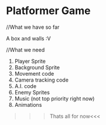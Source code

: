 # Platformer Game
//What we have so far

A box and walls :V










//What we need 

1. Player Sprite
2. Background Sprite 
3. Movement code
4. Camera tracking code 
5. A.I. code 
6. Enemy Sprites
7. Music (not top priority right now)
8. Animations
  >>>Thats all for now<<<
